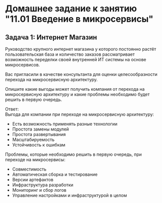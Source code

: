# Домашнее задание к занятию "11.01 Введение в микросервисы"

## Задача 1: Интернет Магазин

Руководство крупного интернет магазина у которого постоянно растёт пользовательская база и количество заказов рассматривает возможность переделки своей внутренней ИТ системы на основе микросервисов. 

Вас пригласили в качестве консультанта для оценки целесообразности перехода на микросервисную архитектуру. 

Опишите какие выгоды может получить компания от перехода на микросервисную архитектуру и какие проблемы необходимо будет решить в первую очередь.   

Ответ:  
Выгода для компании при переходе на микросервисную архитектуру:
- Есть возможность применять разные технологии
- Простота замены модулей
- Простота развертывания
- Масштабируемость
- Устойчивость к ошибкам

Проблемы, которые необходимо решить в первую очередь, при переходе на микросервисы:
- Совместимость
- Автоматическая сборка и тестирование
- Версии артефактов
- Инфраструктура разработки
- Мониторинг и сбор логов
- Управление настройками и инфраструктурой в целом
